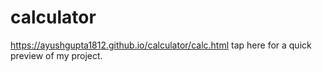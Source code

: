 # calculator

https://ayushgupta1812.github.io/calculator/calc.html  tap here for a quick preview of my project.
